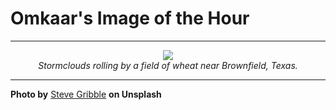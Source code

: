 # Omkaar's Image of the Hour

---

<div align="center">

<a href="https://unsplash.com/photos/dark-storm-clouds-loom-over-a-field-98mac9dxVfM">
  <img src="https://images.unsplash.com/photo-1750600862513-3b2cd722e296?crop=entropy&cs=tinysrgb&fit=max&fm=jpg&ixid=M3w3NjA2Nzh8MHwxfHJhbmRvbXx8fHx8fHx8fDE3NTM0MjMyMDB8&ixlib=rb-4.1.0&q=80&w=1080" style="max-width:100%; height:auto;">
</a>

<br>
<i>Stormclouds rolling by a field of wheat near Brownfield, Texas.</i>

</div>

---

**Photo by** [Steve Gribble](https://unsplash.com/@steve_g_) **on Unsplash**
